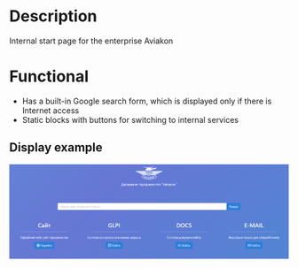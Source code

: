 # Description
Internal start page for the enterprise Aviakon

# Functional
* Has a built-in Google search form, which is displayed only if there is Internet access
* Static blocks with buttons for switching to internal services

## Display example
<p align="center">
<img src="simple.png" title="Internal start page for the enterprise Aviakon" alt="Internal start page for the enterprise Aviakon">
</p>
